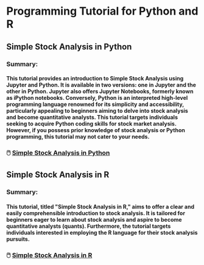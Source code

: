 # Programming Tutorial for Python and R  

## Simple Stock Analysis in Python  
### Summary:  
#### This tutorial provides an introduction to Simple Stock Analysis using Jupyter and Python. It is available in two versions: one in Jupyter and the other in Python. Jupyter also offers Jupyter Notebooks, formerly known as iPython notebooks. Conversely, Python is an interpreted high-level programming language renowned for its simplicity and accessibility, particularly appealing to beginners aiming to delve into stock analysis and become quantitative analysts. This tutorial targets individuals seeking to acquire Python coding skills for stock market analysis. However, if you possess prior knowledge of stock analysis or Python programming, this tutorial may not cater to your needs.  
### 🖱️ [Simple Stock Analysis in Python](https://github.com/LastAncientOne/SimpleStockAnalysisPython)  

## Simple Stock Analysis in R  
### Summary:  
#### This tutorial, titled "Simple Stock Analysis in R," aims to offer a clear and easily comprehensible introduction to stock analysis. It is tailored for beginners eager to learn about stock analysis and aspire to become quantitative analysts (quants). Furthermore, the tutorial targets individuals interested in employing the R language for their stock analysis pursuits.  
### 🖱️ [Simple Stock Analysis in R](https://github.com/LastAncientOne/SimpleStockAnalysisR)  
